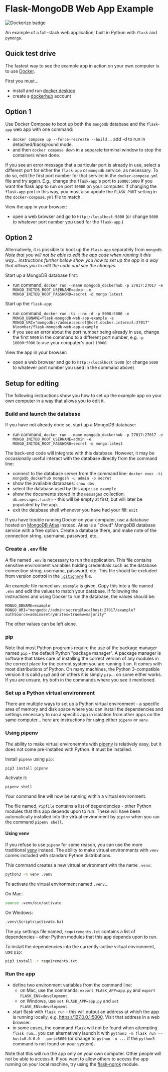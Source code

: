 # Flask-MongoDB Web App Example

![Dockerize badge](https://github.com/nyu-software-engineering/flask-pymongo-web-app-example/actions/workflows/build.yaml/badge.svg)

An example of a full-stack web application, built in Python with `flask` and `pymongo`.

## Quick test drive

The fastest way to see the example app in action on your own computer is to use [Docker](https://www.docker.com). 

First you must...
- install and run [docker desktop](https://www.docker.com/get-started)
- create a [dockerhub](https://hub.docker.com/signup) account

## Option 1
Use Docker Compose to boot up both the `mongodb` database and the `flask-app` web app with one command:
- `docker compose up --force-recreate --build` ... add -d to run in detached/background mode.
- and then `docker compose down` in a separate terminal window to stop the containers when done.

If you see an error message that a particular port is already in use, select a different port for either the `flask-app` or `mongodb` service, as necessary.  To do so, edit the first port number for that service in the `docker-compose.yml` file and try again. E.g., change the `flask-app`'s port to `10000:5000` if you want the flask app to run on port `10000` on your computer.  If changing the `flask-app` port in this way, you must also update the `FLASK_PORT` setting in the `docker-compose.yml` file to match.

View the app in your browser:

- open a web browser and go to `http://localhost:5000` (or change `5000` to whatever port number you used for the `flask-app`.)

## Option 2
Alternatively, it is possible to boot up the `flask-app` separately from `mongodb`.   _Note that you will not be able to edit the app code when running it this way... instructions further below show you how to set up the app in a way that allows you to edit the code and see the changes._

Start up a MongoDB database first:
- run command, `docker run --name mongodb_dockerhub -p 27017:27017 -e MONGO_INITDB_ROOT_USERNAME=admin -e MONGO_INITDB_ROOT_PASSWORD=secret -d mongo:latest`

Start up the `flask-app`:

- run command, `docker run -ti --rm -d -p 5000:5000 -e MONGO_DBNAME=flask-mongodb-web-app-example -e MONGO_URI="mongodb://admin:secret@host.docker.internal:27017" bloombar/flask-mongodb-web-app-example`
- if you see an error about the port number being already in use, change the first `5000` in the command to a different port number, e.g. `-p 10000:5000` to use your computer's port `10000`.

View the app in your browser:

- open a web browser and go to `http://localhost:5000` (or change `5000` to whatever port number you used in the command above)

## Setup for editing

The following instructions show you how to set up the example app on your own computer in a way that allows you to edit it.

### Build and launch the database

If you have not already done so, start up a MongoDB database:

- run command, `docker run --name mongodb_dockerhub -p 27017:27017 -e MONGO_INITDB_ROOT_USERNAME=admin -e MONGO_INITDB_ROOT_PASSWORD=secret -d mongo:latest`

The back-end code will integrate with this database. However, it may be occasionally useful interact with the database directly from the command line:

- connect to the database server from the command line: `docker exec -ti mongodb_dockerhub mongosh -u admin -p secret`
- show the available databases: `show dbs`
- select the database used by this app: `use example`
- show the documents stored in the `messages` collection: `db.messages.find()` - this will be empty at first, but will later be populated by the app.
- exit the database shell whenever you have had your fill: `exit`

If you have trouble running Docker on your computer, use a database hosted on [MongoDB Atlas](https://www.mongodb.com/atlas) instead. Atlas is a "cloud" MongoDB database service with a free option. Create a database there, and make note of the connection string, username, password, etc.

### Create a `.env` file

A file named `.env` is necessary to run the application. This file contains sensitive environment variables holding credentials such as the database connection string, username, password, etc. This file should be excluded from version control in the [`.gitignore`](.gitignore) file.

An example file named `env.example` is given. Copy this into a file named `.env` and edit the values to match your database. If following the instructions and using Docker to run the database, the values should be:

```
MONGO_DBNAME=example
MONGO_URI="mongodb://admin:secret@localhost:27017/example?authSource=admin&retryWrites=true&w=majority"
```

The other values can be left alone.

### pip

Note that most Python programs require the use of the package manager named `pip` - the default Python "package manager". A package manager is software that takes care of installing the correct version of any modules in the correct place for the current system you are running it on. It comes with most distributions of Python. On many machines, the Python 3-compatible version it is calld `pip3` and on others it is simply `pip`... on some either works. If you are unsure, try both in the commands where you see it mentioned.

### Set up a Python virtual environment

There are multiple ways to set up a Python virtual environment - a specific area of memory and disk space where you can install the dependencies and settings necessary to run a specific app in isolation from other apps on the same computer... here are instructions for using either `pipenv` or `venv`.

### Using pipenv

The ability to make virtual environemnts with [pipenv](https://pypi.org/project/pipenv/) is relatively easy, but it does not come pre-installed with Python. It must be installed.

Install `pipenv` using `pip`:

```
pip3 install pipenv
```

Activate it:

```
pipenv shell
```

Your command line will now be running within a virtual environment.

The file named, `Pipfile` contains a list of dependencies - other Python modules that this app depends upon to run. These will have been automatically installed into the virtual environment by `pipenv` when you ran the command `pipenv shell`.

#### Using venv

If you refuse to use `pipenv` for some reason, you can use the more traditional [venv](https://docs.python.org/3/library/venv.html) instead. The ability to make virtual environments with `venv` comes included with standard Python distributions.

This command creates a new virtual environment with the name `.venv`:

```bash
python3 -m venv .venv
```

To activate the virtual environment named `.venv`...

On Mac:

```bash
source .venv/bin/activate
```

On Windows:

```bash
.venv\Scripts\activate.bat
```

The `pip` settings file named, `requirements.txt` contains a list of dependencies - other Python modules that this app depends upon to run.

To install the dependencies into the currently-active virtual environment, use `pip`:

```bash
pip3 install -r requirements.txt
```

### Run the app

- define two environment variables from the command line:
  - on Mac, use the commands: `export FLASK_APP=app.py` and `export FLASK_ENV=development`.
  - on Windows, use `set FLASK_APP=app.py` and `set FLASK_ENV=development`.
- start flask with `flask run` - this will output an address at which the app is running locally, e.g. https://127.0.0.1:5000. Visit that address in a web browser.
- in some cases, the command `flask` will not be found when attempting `flask run`... you can alternatively launch it with `python3 -m flask run --host=0.0.0.0 --port=5000` (or change to `python -m ...` if the `python3` command is not found on your system).

Note that this will run the app only on your own computer. Other people will not be able to access it. If you want to allow others to access the app running on your local machine, try using the [flask-ngrok](https://pypi.org/project/flask-ngrok/) module.
